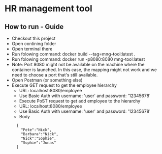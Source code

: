 # HR management tool

## How to run - Guide

- Checkout this project
- Open contining folder
- Open terminal there<br>
- Run folowing command: docker build --tag=mng-tool:latest .
- Run folowing command: docker run -p8080:8080 mng-tool:latest
- Note: Port 8080 might not be available on the machine where the container is launched. In this case, the mapping might not work and we need to choose a port that's still available.
- Open Postman (or something else)
- Execute GET request to get the employee hierarchy
  - URL: localhost:8080/employee 
  - Use Basic Auth with username: 'user' and password: '12345678'
  - Execute PoST request to get add employee to the hierarchy
  - URL: localhost:8080/employee 
  - Use Basic Auth with username: 'user' and password: '12345678'
  - Body
  ```
    {
      "Pete":"Nick",
      "Barbara":"Nick",
      "Nick":"Sophie",
      "Sophie":"Jonas"
    }
  ```
